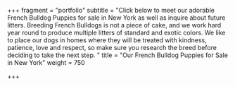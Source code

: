 +++
fragment = "portfolio"
subtitle = "Click below to meet our adorable French Bulldog Puppies for sale in New York as well as inquire about future litters. Breeding French Bulldogs is not a piece of cake, and we work hard year round to produce multiple litters of standard and exotic colors. We like to place our dogs in homes where they will be treated with kindness, patience, love and respect, so make sure you research the breed before deciding to take the next step. "
title = "Our French Bulldog Puppies for Sale in New York"
weight = 750

+++
